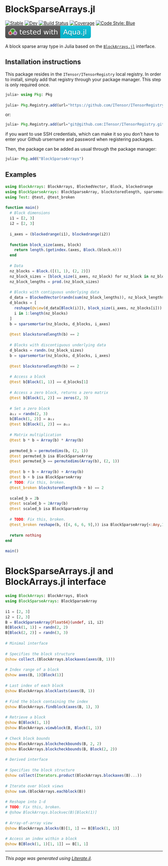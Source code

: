 # BlockSparseArrays.jl

[![Stable](https://img.shields.io/badge/docs-stable-blue.svg)](https://ITensor.github.io/BlockSparseArrays.jl/stable/)
[![Dev](https://img.shields.io/badge/docs-dev-blue.svg)](https://ITensor.github.io/BlockSparseArrays.jl/dev/)
[![Build Status](https://github.com/ITensor/BlockSparseArrays.jl/actions/workflows/Tests.yml/badge.svg?branch=main)](https://github.com/ITensor/BlockSparseArrays.jl/actions/workflows/Tests.yml?query=branch%3Amain)
[![Coverage](https://codecov.io/gh/ITensor/BlockSparseArrays.jl/branch/main/graph/badge.svg)](https://codecov.io/gh/ITensor/BlockSparseArrays.jl)
[![Code Style: Blue](https://img.shields.io/badge/code%20style-blue-4495d1.svg)](https://github.com/invenia/BlueStyle)
[![Aqua](https://raw.githubusercontent.com/JuliaTesting/Aqua.jl/master/badge.svg)](https://github.com/JuliaTesting/Aqua.jl)

A block sparse array type in Julia based on the [`BlockArrays.jl`](https://github.com/JuliaArrays/BlockArrays.jl) interface.

## Installation instructions

This package resides in the `ITensor/ITensorRegistry` local registry.
In order to install, simply add that registry through your package manager.
This step is only required once.
```julia
julia> using Pkg: Pkg

julia> Pkg.Registry.add(url="https://github.com/ITensor/ITensorRegistry")
```
or:
```julia
julia> Pkg.Registry.add(url="git@github.com:ITensor/ITensorRegistry.git")
```
if you want to use SSH credentials, which can make it so you don't have to enter your Github ursername and password when registering packages.

Then, the package can be added as usual through the package manager:

```julia
julia> Pkg.add("BlockSparseArrays")
```

## Examples

````julia
using BlockArrays: BlockArrays, BlockedVector, Block, blockedrange
using BlockSparseArrays: BlockSparseArray, blockstoredlength, sparsemortar
using Test: @test, @test_broken

function main()
  # Block dimensions
  i1 = [2, 3]
  i2 = [2, 3]

  i_axes = (blockedrange(i1), blockedrange(i2))

  function block_size(axes, block)
    return length.(getindex.(axes, Block.(block.n)))
  end

  # Data
  nz_blocks = Block.([(1, 1), (2, 2)])
  nz_block_sizes = [block_size(i_axes, nz_block) for nz_block in nz_blocks]
  nz_block_lengths = prod.(nz_block_sizes)

  # Blocks with contiguous underlying data
  d_data = BlockedVector(randn(sum(nz_block_lengths)), nz_block_lengths)
  d_blocks = [
    reshape(@view(d_data[Block(i)]), block_size(i_axes, nz_blocks[i])) for
    i in 1:length(nz_blocks)
  ]
  b = sparsemortar(nz_blocks, d_blocks, i_axes)

  @test blockstoredlength(b) == 2

  # Blocks with discontiguous underlying data
  d_blocks = randn.(nz_block_sizes)
  b = sparsemortar(nz_blocks, d_blocks, i_axes)

  @test blockstoredlength(b) == 2

  # Access a block
  @test b[Block(1, 1)] == d_blocks[1]

  # Access a zero block, returns a zero matrix
  @test b[Block(1, 2)] == zeros(2, 3)

  # Set a zero block
  a₁₂ = randn(2, 3)
  b[Block(1, 2)] = a₁₂
  @test b[Block(1, 2)] == a₁₂

  # Matrix multiplication
  @test b * b ≈ Array(b) * Array(b)

  permuted_b = permutedims(b, (2, 1))
  @test permuted_b isa BlockSparseArray
  @test permuted_b == permutedims(Array(b), (2, 1))

  @test b + b ≈ Array(b) + Array(b)
  @test b + b isa BlockSparseArray
  # TODO: Fix this, broken.
  @test_broken blockstoredlength(b + b) == 2

  scaled_b = 2b
  @test scaled_b ≈ 2Array(b)
  @test scaled_b isa BlockSparseArray

  # TODO: Fix this, broken.
  @test_broken reshape(b, ([4, 6, 6, 9],)) isa BlockSparseArray{<:Any,1}

  return nothing
end

main()
````

# BlockSparseArrays.jl and BlockArrays.jl interface

````julia
using BlockArrays: BlockArrays, Block
using BlockSparseArrays: BlockSparseArray

i1 = [2, 3]
i2 = [2, 3]
B = BlockSparseArray{Float64}(undef, i1, i2)
B[Block(1, 1)] = randn(2, 2)
B[Block(2, 2)] = randn(3, 3)

# Minimal interface

# Specifies the block structure
@show collect.(BlockArrays.blockaxes(axes(B, 1)))

# Index range of a block
@show axes(B, 1)[Block(1)]

# Last index of each block
@show BlockArrays.blocklasts(axes(B, 1))

# Find the block containing the index
@show BlockArrays.findblock(axes(B, 1), 3)

# Retrieve a block
@show B[Block(1, 1)]
@show BlockArrays.viewblock(B, Block(1, 1))

# Check block bounds
@show BlockArrays.blockcheckbounds(B, 2, 2)
@show BlockArrays.blockcheckbounds(B, Block(2, 2))

# Derived interface

# Specifies the block structure
@show collect(Iterators.product(BlockArrays.blockaxes(B)...))

# Iterate over block views
@show sum.(BlockArrays.eachblock(B))

# Reshape into 1-d
# TODO: Fix this, broken.
# @show BlockArrays.blockvec(B)[Block(1)]

# Array-of-array view
@show BlockArrays.blocks(B)[1, 1] == B[Block(1, 1)]

# Access an index within a block
@show B[Block(1, 1)[1, 1]] == B[1, 1]
````

---

*This page was generated using [Literate.jl](https://github.com/fredrikekre/Literate.jl).*

